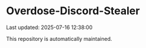 # Overdose-Discord-Stealer

Last updated: 2025-07-16 12:38:00

This repository is automatically maintained.

